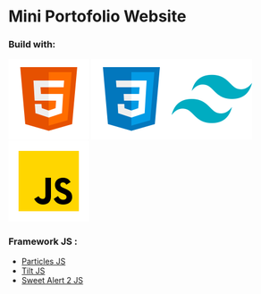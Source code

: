 # Mini Portofolio Website

### Build with:

![alt text](assets/image/html.png) ![alt text](assets/image/css.png)![alt text](assets/image/tailwind.png)![alt text](assets/image/js.png)

### Framework JS :

- [Particles JS](https://vincentgarreau.com/particles.js/)
- [Tilt JS](https://micku7zu.github.io/vanilla-tilt.js/)
- [Sweet Alert 2 JS](https://sweetalert2.github.io/)
